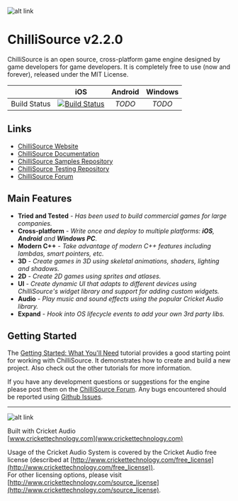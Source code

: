 ![alt link](Documents/Images/ChilliSourceLogo.png)

ChilliSource v2.2.0
====================

ChilliSource is an open source, cross-platform game engine designed by game developers for game developers. It is completely free to use (now and forever), released under the MIT License.

|               | iOS           | Android       | Windows
| ------------- |:-------------:|:-------------:|:-------------:|
| Build Status  | [![Build Status](https://travis-ci.org/ChilliWorks/CSTest.svg?branch=master)](https://travis-ci.org/ChilliWorks/CSTest) | *TODO* | *TODO* | |

Links
-----
* [ChilliSource Website](http://www.chillisourceengine.com/)
* [ChilliSource Documentation](http://www.chillisourceengine.com/tutorials/)
* [ChilliSource Samples Repository](https://github.com/ChilliWorks/CSSamples)
* [ChilliSource Testing Repository](https://github.com/ChilliWorks/CSTest)
* [ChilliSource Forum](http://forums.chilli-works.com/)

Main Features
---------------
* **Tried and Tested** - *Has been used to build commercial games for large companies.*
* **Cross-platform** - *Write once and deploy to multiple platforms: **iOS**, **Android** and **Windows PC**.*
* **Modern C++** - *Take advantage of modern C++ features including lambdas, smart pointers, etc.*
* **3D** - *Create games in 3D using skeletal animations, shaders, lighting and shadows.*
* **2D** - *Create 2D games using sprites and atlases.*
* **UI** - *Create dynamic UI that adapts to different devices using ChilliSource's widget library and support for adding custom widgets.*
* **Audio** - *Play music and sound effects using the popular Cricket Audio library.*
* **Expand** - *Hook into OS lifecycle events to add your own 3rd party libs.*

Getting Started
---------------
The [Getting Started: What You'll Need](http://www.chillisourceengine.com/what-youll-need) tutorial provides a good starting point for working with ChilliSource. It demonstrates how to create and build a new project. Also check out the other tutorials for more information.

If you have any development questions or suggestions for the engine please post them on the [ChilliSource Forum](http://forums.chilli-works.com/). Any bugs encountered should be reported using [Github Issues](https://github.com/chilliworks/chillisource/issues).

---

![alt link](Documents/Images/CricketLogo.png)

Built with Cricket Audio  
[www.crickettechnology.com](www.crickettechnology.com)

Usage of the Cricket Audio System is covered by the Cricket Audio free license (described at [http://www.crickettechnology.com/free_license](http://www.crickettechnology.com/free_license)).  
For other licensing options, please visit [http://www.crickettechnology.com/source_license](http://www.crickettechnology.com/source_license).
